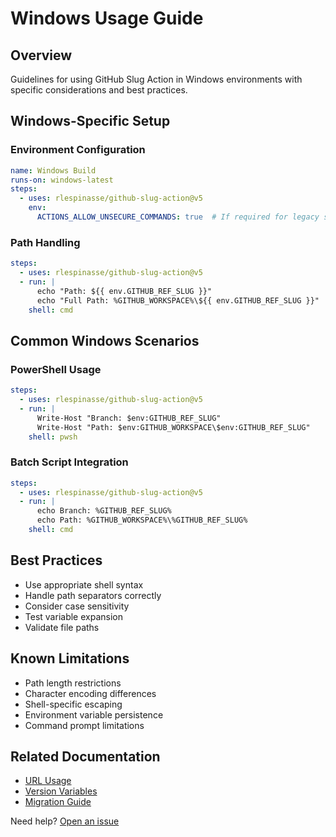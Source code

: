 # Windows Usage Guide

## Overview

Guidelines for using GitHub Slug Action in Windows environments with specific considerations and best practices.

## Windows-Specific Setup

### Environment Configuration

```yaml
name: Windows Build
runs-on: windows-latest
steps:
  - uses: rlespinasse/github-slug-action@v5
    env:
      ACTIONS_ALLOW_UNSECURE_COMMANDS: true  # If required for legacy systems
```

### Path Handling

```yaml
steps:
  - uses: rlespinasse/github-slug-action@v5
  - run: |
      echo "Path: ${{ env.GITHUB_REF_SLUG }}"
      echo "Full Path: %GITHUB_WORKSPACE%\${{ env.GITHUB_REF_SLUG }}"
    shell: cmd
```

## Common Windows Scenarios

### PowerShell Usage

```yaml
steps:
  - uses: rlespinasse/github-slug-action@v5
  - run: |
      Write-Host "Branch: $env:GITHUB_REF_SLUG"
      Write-Host "Path: $env:GITHUB_WORKSPACE\$env:GITHUB_REF_SLUG"
    shell: pwsh
```

### Batch Script Integration

```yaml
steps:
  - uses: rlespinasse/github-slug-action@v5
  - run: |
      echo Branch: %GITHUB_REF_SLUG%
      echo Path: %GITHUB_WORKSPACE%\%GITHUB_REF_SLUG%
    shell: cmd
```

## Best Practices

- Use appropriate shell syntax
- Handle path separators correctly
- Consider case sensitivity
- Test variable expansion
- Validate file paths

## Known Limitations

- Path length restrictions
- Character encoding differences
- Shell-specific escaping
- Environment variable persistence
- Command prompt limitations

## Related Documentation

- [URL Usage](url-usage.md)
- [Version Variables](version-variables.md)
- [Migration Guide](migration-guide.md)

Need help? [Open an issue](https://github.com/rlespinasse/github-slug-action/issues/new)
